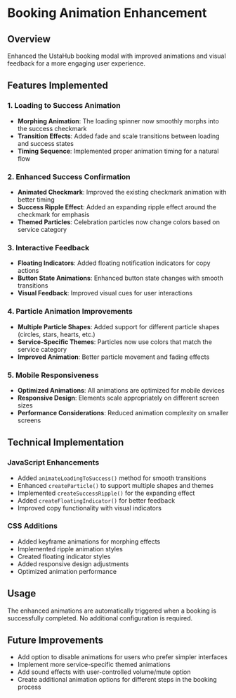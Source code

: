 # Booking Animation Enhancement

## Overview
Enhanced the UstaHub booking modal with improved animations and visual feedback for a more engaging user experience.

## Features Implemented

### 1. Loading to Success Animation
- **Morphing Animation**: The loading spinner now smoothly morphs into the success checkmark
- **Transition Effects**: Added fade and scale transitions between loading and success states
- **Timing Sequence**: Implemented proper animation timing for a natural flow

### 2. Enhanced Success Confirmation
- **Animated Checkmark**: Improved the existing checkmark animation with better timing
- **Success Ripple Effect**: Added an expanding ripple effect around the checkmark for emphasis
- **Themed Particles**: Celebration particles now change colors based on service category

### 3. Interactive Feedback
- **Floating Indicators**: Added floating notification indicators for copy actions
- **Button State Animations**: Enhanced button state changes with smooth transitions
- **Visual Feedback**: Improved visual cues for user interactions

### 4. Particle Animation Improvements
- **Multiple Particle Shapes**: Added support for different particle shapes (circles, stars, hearts, etc.)
- **Service-Specific Themes**: Particles now use colors that match the service category
- **Improved Animation**: Better particle movement and fading effects

### 5. Mobile Responsiveness
- **Optimized Animations**: All animations are optimized for mobile devices
- **Responsive Design**: Elements scale appropriately on different screen sizes
- **Performance Considerations**: Reduced animation complexity on smaller screens

## Technical Implementation

### JavaScript Enhancements
- Added `animateLoadingToSuccess()` method for smooth transitions
- Enhanced `createParticle()` to support multiple shapes and themes
- Implemented `createSuccessRipple()` for the expanding effect
- Added `createFloatingIndicator()` for better feedback
- Improved copy functionality with visual indicators

### CSS Additions
- Added keyframe animations for morphing effects
- Implemented ripple animation styles
- Created floating indicator styles
- Added responsive design adjustments
- Optimized animation performance

## Usage
The enhanced animations are automatically triggered when a booking is successfully completed. No additional configuration is required.

## Future Improvements
- Add option to disable animations for users who prefer simpler interfaces
- Implement more service-specific themed animations
- Add sound effects with user-controlled volume/mute option
- Create additional animation options for different steps in the booking process 